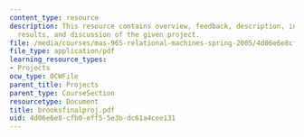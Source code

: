```yaml
---
content_type: resource
description: This resource contains overview, feedback, description, interaction,
  results, and discussion of the given project.
file: /media/courses/mas-965-relational-machines-spring-2005/4d06e6e8cfb0eff55e3bdc61a4cee131_brooksfinalproj.pdf
file_type: application/pdf
learning_resource_types:
- Projects
ocw_type: OCWFile
parent_title: Projects
parent_type: CourseSection
resourcetype: Document
title: brooksfinalproj.pdf
uid: 4d06e6e8-cfb0-eff5-5e3b-dc61a4cee131
---
```

